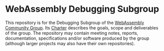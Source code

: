 # WebAssembly Debugging Subgroup

This repository is for the Debugging Subgroup of the 
[WebAssembly Community Group](https://www.w3.org/community/webassembly/). Its
[Charter](Charter.md) describes the goals, scope and deliverables of the group.
The repository may contain meeting notes, reports, documentation, specifications and/or software
produced by the group (although larger projects may also have their own repositories).
